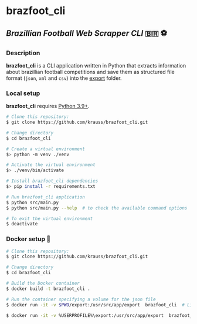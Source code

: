 # brazfoot_cli

## _Brazillian Football Web Scrapper CLI_ :brazil: :soccer:

### Description

**brazfoot_cli** is a CLI application written in Python that extracts information about brazillian football competitions and save them as structured file format (`json`, `xml` and `csv`) into the [export](export/) folder.

### Local setup

**brazfoot_cli** requires [Python 3.9+](https://www.python.org/downloads/).

```sh
# Clone this repository:
$ git clone https://github.com/krauss/brazfoot_cli.git

# Change directory
$ cd brazfoot_cli

# Create a virtual environment
$> python -m venv ./venv

# Activate the virtual environment
$> ./venv/bin/activate

# Install brazfoot_cli dependencies
$> pip install -r requirements.txt

# Run brazfoot_cli application
$ python src/main.py
$ python src/main.py --help  # to check the available command options 

# To exit the virtual environment
$ deactivate
```

### Docker setup :whale:

```sh
# Clone this repository:
$ git clone https://github.com/krauss/brazfoot_cli.git

# Change directory
$ cd brazfoot_cli

# Build the Docker container
$ docker build -t brazfoot_cli .

# Run the container specifying a volume for the json file 
$ docker run -it -v $PWD/export:/usr/src/app/export  brazfoot_cli  # Linux

$ docker run -it -v %USERPROFILE%\export:/usr/src/app/export  brazfoot_cli  # Windows

```